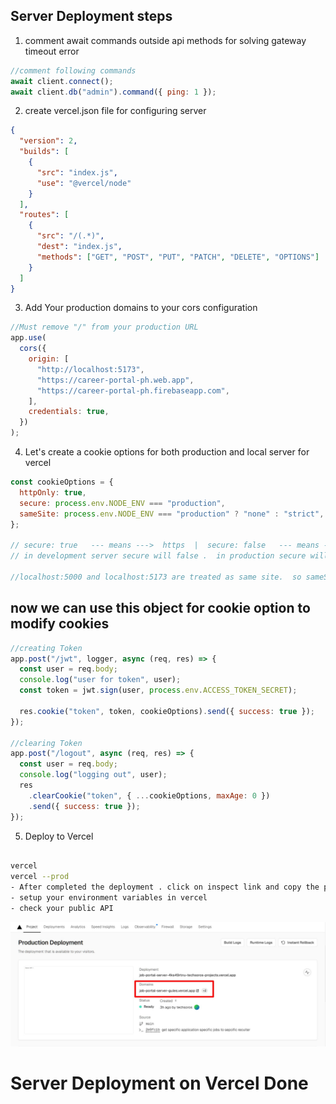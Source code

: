 ## Server Deployment steps

1. comment await commands outside api methods for solving gateway timeout error

```js
//comment following commands
await client.connect();
await client.db("admin").command({ ping: 1 });
```

2. create vercel.json file for configuring server

```json
{
  "version": 2,
  "builds": [
    {
      "src": "index.js",
      "use": "@vercel/node"
    }
  ],
  "routes": [
    {
      "src": "/(.*)",
      "dest": "index.js",
      "methods": ["GET", "POST", "PUT", "PATCH", "DELETE", "OPTIONS"]
    }
  ]
}
```

3. Add Your production domains to your cors configuration

```js
//Must remove "/" from your production URL
app.use(
  cors({
    origin: [
      "http://localhost:5173",
      "https://career-portal-ph.web.app",
      "https://career-portal-ph.firebaseapp.com",
    ],
    credentials: true,
  })
);
```

4. Let's create a cookie options for both production and local server for vercel

```js
const cookieOptions = {
  httpOnly: true,
  secure: process.env.NODE_ENV === "production",
  sameSite: process.env.NODE_ENV === "production" ? "none" : "strict",
};

// secure: true   --- means --->  https  |  secure: false   --- means --->  http 
// in development server secure will false .  in production secure will be true

//localhost:5000 and localhost:5173 are treated as same site.  so sameSite value must be strict in development server.  in production sameSite will be none
```

## now we can use this object for cookie option to modify cookies

```js
//creating Token
app.post("/jwt", logger, async (req, res) => {
  const user = req.body;
  console.log("user for token", user);
  const token = jwt.sign(user, process.env.ACCESS_TOKEN_SECRET);

  res.cookie("token", token, cookieOptions).send({ success: true });
});

//clearing Token
app.post("/logout", async (req, res) => {
  const user = req.body;
  console.log("logging out", user);
  res
    .clearCookie("token", { ...cookieOptions, maxAge: 0 })
    .send({ success: true });
});
```

5. Deploy to Vercel

```bash

vercel
vercel --prod
- After completed the deployment . click on inspect link and copy the production domain
- setup your environment variables in vercel
- check your public API
```

<img src="./4.jpg"/>

# Server Deployment on Vercel  Done

